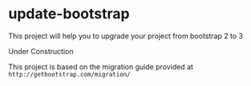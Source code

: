 # update-bootstrap
This project will help you to upgrade your project from bootstrap 2 to 3

Under Construction

This project is based on the migration guide provided at ```http://getbootstrap.com/migration/```